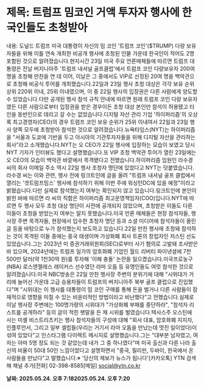 # **제목: 트럼프 밈코인 거액 투자자 행사에 한국인들도 초청받아**

  내용: 도널드 트럼프 미국 대통령이 자신의 밈 코인 '트럼프 코인'($TRUMP) 다량 보유자들을 위해 이틀 연속 개최한 비공개 행사에 초청된 인물 가운데 한국인이 적어도 2명 포함된 것으로 알려졌습니다.현지시간 23일 미국 주요 언론매체들에 따르면 트럼프 대통령은 전날 버지니아주 '트럼프 내셔널 골프클럽'에서 트럼프 코인 다량보유자 200여 명을 초청해 만찬을 연 데 이어, 이날은 그 중에서도 VIP로 선정된 20여 명을 백악관으로 초청해 비공식 투어를 개최했습니다.22일과 23일 행사 초청 대상은 각각 보유 순위 상위 220위 이내, 25위 이내였으며, 이 중 22일 행사의 입장권은 다른 사람에게 양도할 수 있었습니다.다만 공개된 행사 참석 규칙 안내에 따르면 원래 트럼프 코인 다량 보유자였든 다른 사람으로부터 입장권을 받은 경우이든 초청 대상 본인만 참석이 허용됐고 타인을 동반인으로 데리고 갈 수는 없었습니다.디지털 자산 관리 기업 '하이퍼리즘'의 오상록 최고경영자(CEO)의 경우 트럼프 코인 보유 순위가 25위 이내여서 22일과 23일 행사 양쪽 모두에 초청받아 참석한 것으로 알려졌습니다.뉴욕타임스(NYT)는 하이퍼리즘을 "서울과 도쿄에 기반을 두고 아시아의 기관투자자들을 위해 디지털 자산을 관리하는 회사"라고 소개했습니다.NYT는 오 CEO가 22일 행사에 입장하는 모습이 보였고 당시 NYT 기자가 인터뷰도 했다고 설명했습니다.또 VIP 초청 백악관 투어가 열린 23일에는 오 CEO의 모습이 백악관 바깥에서 목격됐다고 전했습니다.하이퍼리즘 임원인 라수경 씨의 회사 이메일 주소 역시 22일 행사 초청자 명단에 있었다고 NYT는 덧붙였습니다.라수경 씨는 이와 관련, 행사 전에 링크트인에 글을 올려 "트럼프 내셔널 골프 클럽에서 열리는 '겟트럼프밈스' 행사에 참석하기 위해 이번 주에 워싱턴DC에 있을 예정"이라고 밝혔습니다.다만 실제로 참석했는지 여부는 확인되지 않고 있습니다.링크트인에 본인이 밝힌 바에 따르면 라 씨의 직함은 하이퍼리즘 최고운영책임자(COO)입니다.NYT에 따르면 두 행사 모두 초청 대상 명단이 사전에 공개되지 않았으며, 초청받은 이들도 다른 이들이 초청을 받았는지 여부는 알지 못했습니다.미국 언론 매체들은 현장 참석자들, 행사장 주변 목격자들, 현장에서 입수한 초청자 명단 등과 소셜 미디어에 참석자들이 올린 글 등을 바탕으로 누가 참석했는지 보도하고 있습니다.22일 만찬 행사에 초청돼 참석하는 것이 목격된 이들 중에는 중국 태생이며 가상화폐 회사 트론의 창립자인 저스틴 선도 있었습니다.그는 2023년 미 증권거래위원회(SEC)로부터 사기 혐의로 고발돼 조사받은 바 있으며, 2024년에는 트럼프 일가의 암호화폐 기업인 월드 리버티 파이낸셜에 7천500만 달러(약 1천30억 원)를 투자해 '이해 충돌' 논란을 일으켰습니다.미국프로농구(NBA) 로스앤젤레스 레이커스 선수였던 라마 오돔 등 유명인들도 여럿 참석한 것으로 알려졌습니다.미국 NBC방송은 22일 만찬 행사장 주변의 분위기에 대해 "시위대가 거리에 늘어선 가운데 고급 승용차들이 트럼프의 버지니아주 북부 골프 클럽으로 진입했다"며 "시위대는 이 행사를 대통령이 밈 코인 구매를 통해 돈을 벌거나 다른 사람들이 잠재적으로 영향을 미칠 수 있는 비윤리적인 방법이라고 비난했다"고 전했습니다.실제로 이날 행사장 주변에는 100명가량의 시위대가 "가상화폐 부패를 중단하라", "참석자 리스트를 공개하라" 등의 글이 적힌 팻말을 든 채 시위를 벌였습니다.텍사스주 오스틴에 사는 미셸 비스트리츠키는 행사 참석자들의 구성에 대해 "회사 대표, 암호화폐 지지자, 인플루언서, 그리고 일부 셀럽들(우리는 거기서 라마 오돔을 만났는데 멋진 일이었다)이 섞여 있었다"고 인스타그램 다이렉트 메시지로 설명했습니다.그는 "대부분 남자였고, 여자는 아마 5명 정도 되는 것 같았는데 내가 그 중 하나였다"며 미국 출신과 다른 나라 출신의 비율이 50대 50인 느낌이었다고 설명하면서 "중국, 필리핀, 두바이, 한국에서 온 사람들을 만났다"고 말했습니다.※ '당신의 제보가 뉴스가 됩니다'[카카오톡] YTN 검색해 채널 추가[전화] 02-398-8585[메일] social@ytn.co.kr

  **날짜: 2025.05.24. 오후 7:182025.05.24. 오후 7:20**